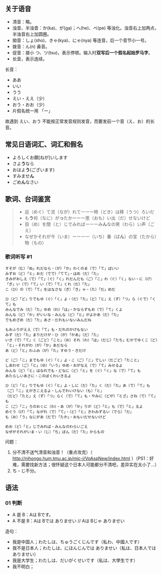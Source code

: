 ## 关于语音

* 清音：略。
* 浊音、半浊音：か(ka)、が(ga)；へ(he)、ペ(pe) 等浊化。浊音右上加两点，半浊音右上加圆圈。
* 拗音：しょ(sho)、きゃ(kya)、にゃ(nya) 等连音，后一个音节小一号。
* 拨音：ん(n) 鼻音。
* 促音：接小 つ、ツ(tsu)，表示停顿。输入时**双写后一个假名起始罗马字**。
* 长音，表示连续。

长音：

* ああ
* いい
* うう
* えい・ええ（少）
* おう・おお（少）
* 片假名统一用 「ー」

故遇到 えい、おう 不能按正常发音规则发音，而要发前一个音（え、お）的长音。

## 常见日语词汇、词汇和假名

* よろしくお願[ねが]いします
* さよ**う**なら
* おはよ**う**(ございます)
* すみませ**ん**
* ごめ**ん**なさい

## 歌词、台词鉴赏


> * 巡（めぐ）て流（なが）れてーーー時（どき）は移（うつ）ろいだ
> * も**う**何（なに）が**っ**たかーーー思（おも）い出（だ）せないけど
> * 目（め）を閉（と）じでみればーーーみ**ん**なの笑（わら）い声（ごえ）
> * なぜかそれが今（いま）ーーー一（いち）番（ば**ん**）の宝（たから）物（もの）

### 歌词听写 #1

```
すそが（む）「ぬ」れだなら・（が）「か」わくのま（で）「て」ばいい
みずお（ど）「と」おだ（でで）「てて」・はめ（だ）「た」
きみがおしえ（で）「て」（ぐ）「く」れだんだも（ご）「こ」わ（ぐ）「く」ない・に（げ）「ぎ」い（で）「て」い（で）「て」くれ（だ）「た」
こ（ひ）の（で）「て」をはなさな（ぎ）「き」ゃ・（た）「だ」めだ

ひ（ど）「ど」りでもゆ（ぐ）「く」よ・（だ）「た」（ど）「と」え（ず）「つ」ら（ぐで）「くて」も
みんなでみ（だ）「た」ゆめ（わ）「は」・かならずもお（で）「て」くよ
みんな（ど）「か」がいいな・みんな（ど）「と」がよかあ（だ）「た」
でもめざめ（だ）「た」あさ・だれもいないみんだね

もおふりがええ（で）「て」も・だれのかげもない
みず（だ）「た」まりだけが・ひ（が）「かあ」（だ）「た」
いき（で）「て」く（ごど）「こと」（お）それ（わ）「は」（だじ）「たち」むかでゆくこ（ど）「と」・それがわ（が）「か」あだなら
あ（ど）「と」わふみ（が）「た」すゆう・きだけ

ど（ご）「こ」までもゆ（ぐ）「く」よ・こ（ご）「こ」でしい（だごど）「たこと」
しあわせ（ご）「と」（ゆ）「いう」ゆめ・おがなえ（で）「て」みせるよ
みんな（ど）「と」はなれでも・どなに（ど）「と」を（ぐ）「く」な（で）「て」も
あたらしいあさに・このぼくわいきるよ

ひ（ど）「と」りでもゆ（ぐ）「と」よ・しに（だ）「た」く（だ）「た」あ（で）「て」も
（ご）「こ」えがきこえるよ・しんでわいけない（も）「と」
（だど）「たと」え（ず）「つ」らく（で）「て」も・やみに（どが）「とざ」さね（で）「て」も
こ（ご）「こ」ろのおくに（わ）・あ（が）「か」りが（ど）「と」も（で）「と」るよ
めぐう（げ）「て」ながれ（で）「て」・（ど）「と」きわみずるい（でら）「だ」
も（お）「う」なにがあ（だで）「たか」・おもいだせないけど

めお（ど）「と」じでみれば・みんなのわらいごえ
なぜがそれがいま・い（じ）「ち」ぼん（だ）「た」からもの
```

问题：

1. 分不清不送气清音和浊音！（重点攻克）（ http://nihongo.hum.tmu.ac.jp/mic-j/VoAspNew/index.html ）（PS1：好难，需要找新方法；很怀疑这个日本人可能都分不清吧，差异实在太小了...）
2. ち・じ不分。

## 语法

### 01 判断

* A 是 B：Aは Bです。
* A 不是 B：Aは Bでは ありませい // Aは Bじゃ ありませい

造句：

* 我是中国人；わたしは、ちゅうごくじんです（私わ、中國人です）
* 我不是日本人；わたしは、にほんじんでは ありませい（私は、日本人では ありませい）
* 我是大学生；わたしは、だいがくせいです（私は、大學生です）
* 我不明白；

